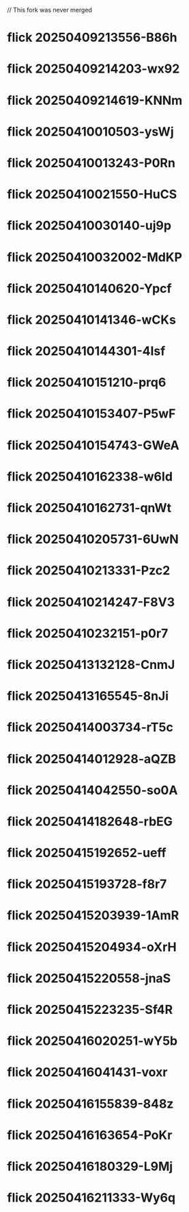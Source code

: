 // This fork was never merged
# flick 20250409213556-B86h
# flick 20250409214203-wx92
# flick 20250409214619-KNNm
# flick 20250410010503-ysWj
# flick 20250410013243-P0Rn
# flick 20250410021550-HuCS
# flick 20250410030140-uj9p
# flick 20250410032002-MdKP
# flick 20250410140620-Ypcf
# flick 20250410141346-wCKs
# flick 20250410144301-4Isf
# flick 20250410151210-prq6
# flick 20250410153407-P5wF
# flick 20250410154743-GWeA
# flick 20250410162338-w6Id
# flick 20250410162731-qnWt
# flick 20250410205731-6UwN
# flick 20250410213331-Pzc2
# flick 20250410214247-F8V3
# flick 20250410232151-p0r7
# flick 20250413132128-CnmJ
# flick 20250413165545-8nJi
# flick 20250414003734-rT5c
# flick 20250414012928-aQZB
# flick 20250414042550-so0A
# flick 20250414182648-rbEG
# flick 20250415192652-ueff
# flick 20250415193728-f8r7
# flick 20250415203939-1AmR
# flick 20250415204934-oXrH
# flick 20250415220558-jnaS
# flick 20250415223235-Sf4R
# flick 20250416020251-wY5b
# flick 20250416041431-voxr
# flick 20250416155839-848z
# flick 20250416163654-PoKr
# flick 20250416180329-L9Mj
# flick 20250416211333-Wy6q
